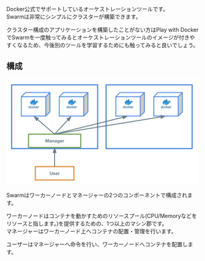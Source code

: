 Docker公式でサポートしているオーケストレーションツールです。  
Swarmは非常にシンプルにクラスターが構築できます。  

クラスター構成のアプリケーションを構築したことがない方はPlay with DockerでSwarmを一度触ってみるとオーケストレーションツールのイメージが付きやすくなるため、今後別のツールを学習するためにも触ってみると良いでしょう。

## 構成
![swarm](imgs/swarm.png)

Swarmはワーカーノードとマネージャーの2つのコンポーネントで構成されます。

ワーカーノードはコンテナを動かすためのリソースプール(CPU/Memoryなどをリソースと指します。)を提供するための、1つ以上のマシン郡です。  
マネージャーはワーカーノード上へコンテナの配置・管理を行います。  

ユーザーはマネージャーへ命令を行い、ワーカーノードへコンテナを配置します。  

